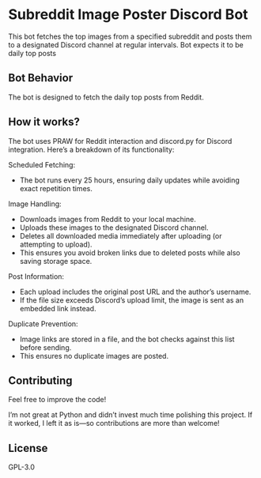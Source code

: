 # Subreddit Image Poster Discord Bot
This bot fetches the top images from a specified subreddit and posts them to a designated Discord channel at regular intervals.
Bot expects it to be daily top posts

## Bot Behavior
The bot is designed to fetch the daily top posts from Reddit.

## How it works?
The bot uses PRAW for Reddit interaction and discord.py for Discord integration. Here’s a breakdown of its functionality:

Scheduled Fetching:
- The bot runs every 25 hours, ensuring daily updates while avoiding exact repetition times.

Image Handling:
- Downloads images from Reddit to your local machine.
- Uploads these images to the designated Discord channel.
- Deletes all downloaded media immediately after uploading (or attempting to upload).
- This ensures you avoid broken links due to deleted posts while also saving storage space.

Post Information:
- Each upload includes the original post URL and the author’s username.
- If the file size exceeds Discord’s upload limit, the image is sent as an embedded link instead.

Duplicate Prevention:
- Image links are stored in a file, and the bot checks against this list before sending.
- This ensures no duplicate images are posted.

## Contributing
Feel free to improve the code!

I’m not great at Python and didn’t invest much time polishing this project. If it worked, I left it as is—so contributions are more than welcome!

## License
GPL-3.0
